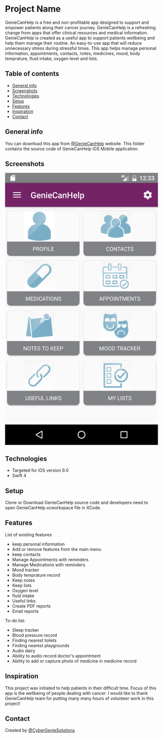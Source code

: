 # Project Name
GenieCanHelp is a free and non-profitable app designed to support and empower patients along their cancer journey. GenieCanHelp is a refreshing change from apps that offer clinical resources and medical information. GenieCanHelp is created as a useful app to support patients wellbeing and help them manage their routine. An easy-to-use app that will reduce unnecessary stress during stressful times. This app helps manage personal information, appointments, contacts, notes, medicines, mood, body temprature, fluid intake, oxygen level and lists. 

## Table of contents
* [General info](#general-info)
* [Screenshots](#screenshots)
* [Technologies](#technologies)
* [Setup](#setup)
* [Features](#features)
* [Inspiration](#inspiration)
* [Contact](#contact)

## General info
You can download this app from [@GenieCanHelp](http://geniecanhelpapp.com/) website. 
This folder contains the source code of GenieCanHelp iOS Mobile application.

## Screenshots
![Example screenshot](./docs/screenshot_main.png)

## Technologies
* Targeted for iOS version 9.0 
* Swift 4

## Setup
Clone or Download GenieCanHelp source code and developers need to open GenieCanHelp.xcworkspace file in XCode.

## Features
List of existing features
* keep personal information
* Add or remove features from the main menu
* keep contacts
* Manage Appointments with reminders
* Manage Medications with reminders
* Mood tracker
* Body temprature record
* Keep notes
* Keep lists
* Oxygen level
* fluid intake
* Useful links
* Create PDF reports
* Email reports

To-do list:
* Sleep tracker
* Blood pressure record
* Finding nearest toilets
* Finding nearest playgrounds
* Audio dairy
* Ability to audio record doctor's appointment
* Ability to add or capture photo of medicine in medicine record

## Inspiration
This project was initiated to help patients in their difficult time. Focus of this app is the wellbeing of people dealing with cancer. I would like to thank GenieCanHelp team for putting many many hours of volunteer work in this project! 

## Contact
Created by [@CyberGenieSolutions](http://www.cybergeniesolutions.com/)
